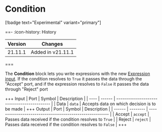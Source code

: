# Condition

[!badge text="Experimental" variant="primary"]

==- :icon-history: History

| Version | Changes           |
| ------- | ----------------- |
| 21.11.1 | Added in v21.11.1 |

===

The **Condition** block lets you write expressions with the new [Expression input](https://github.com/postmanlabs/postman-flows/discussions/124). If the condition resolves to `True` it passes the data through the "Accept" port, and if the expression resolves to `False` it passes the data through "Reject" port

+++ Input
| Port | Symbol | Description                                  |
| ---- | ------ | -------------------------------------------- |
| Data | `data` | Accepts data on which decision is to be made |
+++ Output
| Port   | Symbol   | Description                                               |
| ------ | -------- | --------------------------------------------------------- |
| Accept | `accept` | Passes data received if the condition resolves to `True`  |
| Reject | `reject` | Passes data received if the condition resolves to `False` |
+++


